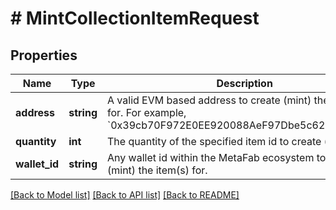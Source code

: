 # # MintCollectionItemRequest

## Properties

Name | Type | Description | Notes
------------ | ------------- | ------------- | -------------
**address** | **string** | A valid EVM based address to create (mint) the item(s) for. For example, &#x60;0x39cb70F972E0EE920088AeF97Dbe5c6251a9c25D&#x60;. | [optional]
**quantity** | **int** | The quantity of the specified item id to create (mint). |
**wallet_id** | **string** | Any wallet id within the MetaFab ecosystem to create (mint) the item(s) for. | [optional]

[[Back to Model list]](../../README.md#models) [[Back to API list]](../../README.md#endpoints) [[Back to README]](../../README.md)

